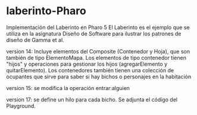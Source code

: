 # laberinto-Pharo
Implementación del Laberinto en Pharo 5
El Laberinto es el ejemplo que se utiliza en la asignatura Diseño de Software para ilustrar los patrones de diseño de Gamma et al.

version 14: Incluye elementos del Composite (Contenedor y Hoja), que son también de tipo ElementoMapa. Los elementos de tipo contenedor tienen "hijos" y operaciones para gestionar los hijos (agregarElemento y quitarElemento). Los contenedores también tienen una colección de ocupantes que sirve para saber si hay bichos o personajes en la habitación

version 15: se modifica la operación entrar:alguien

version 17: se define un hilo para cada bicho. Se adjunta el código del Playground.
